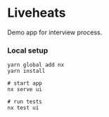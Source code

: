 # Liveheats

Demo app for interview process.

### Local setup

```shell
yarn global add nx
yarn install

# start app
nx serve ui

# run tests
nx test ui
```
